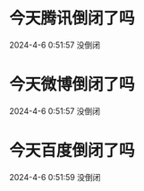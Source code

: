 # 今天腾讯倒闭了吗

2024-4-6 0:51:57 没倒闭

# 今天微博倒闭了吗

2024-4-6 0:51:57 没倒闭

# 今天百度倒闭了吗

2024-4-6 0:51:59 没倒闭

